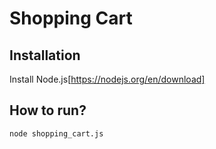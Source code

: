 # Shopping Cart

## Installation
Install Node.js[https://nodejs.org/en/download]

## How to run?
```
node shopping_cart.js
```